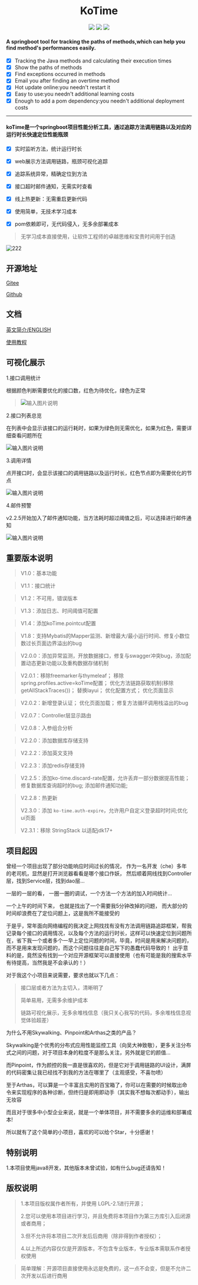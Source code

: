 
<div align="center">
    <h1 >KoTime</h1> 
</div>

<div align="center">
    <img src='https://shields.io/badge/version-2.3.2-green.svg'>
    <img src='https://shields.io/badge/author-Chang Zhang-dbab09.svg'>
    <img src='https://shields.io/badge/dependencies-Spring|aspectjweaver|tomcat|UIKit|Metricflow-r.svg'>
</div>


<h4>A springboot tool for tracking the paths of methods,which can help you find method's performances easily.</h4>

- [x] Tracking the Java methods and calculating their execution times
- [x] Show the paths of methods
- [x] Find exceptions occurred in methods
- [x] Email you after finding an overtime method
- [x] Hot update online:you needn't restart it
- [x] Easy to use:you needn't additional learning costs
- [x] Enough to add a pom dependency:you needn't additional deployment costs

---


<h4>koTime是一个springboot项目性能分析工具，通过追踪方法调用链路以及对应的运行时长快速定位性能瓶颈</h4>

- [x] 实时监听方法，统计运行时长
- [x] web展示方法调用链路，瓶颈可视化追踪
- [x] 追踪系统异常，精确定位到方法
- [x] 接口超时邮件通知，无需实时查看
- [x] 线上热更新：无需重启更新代码
- [x] 使用简单，无技术学习成本
- [x] pom依赖即可，无代码侵入，无多余部署成本



> 无学习成本直接使用，让软件工程师的卓越思维和宝贵时间用于创造


![222](docs/kotime.gif)

## 开源地址

[Gitee](https://gitee.com/huoyo/ko-time.git)

[Github](https://github.com/huoyo/ko-time.git)


## 文档

[英文简介/ENGLISH](README-EN.md)

[使用教程](http://kotimedoc.langpy.cn/?source=git)




## 可视化展示

1.接口调用统计

根据颜色判断需要优化的接口数，红色为待优化，绿色为正常

> ![输入图片说明](docs/v220/syz.png)

2.接口列表总览

在列表中会显示该接口的运行耗时，如果为绿色则无需优化，如果为红色，需要详细查看问题所在

![输入图片说明](docs/v201/apis.png)

3.调用详情

点开接口时，会显示该接口的调用链路以及运行时长，红色节点即为需要优化的节点

![输入图片说明](docs/v204/ff.png)

4.邮件预警

v2.2.5开始加入了邮件通知功能，当方法耗时超过阈值之后，可以选择进行邮件通知

![输入图片说明](docs/v200/image.png)

## 重要版本说明

> V1.0：基本功能

> V1.1：接口统计

> V1.2：不可用，错误版本

> V1.3：添加日志、时间阈值可配置

> V1.4：添加koTime.pointcut配置

> V1.8：支持Mybatis的Mapper监测、新增最大/最小运行时间、修复小数位数过长页面边界溢出的bug

> V2.0.0：添加异常监测，开放数据接口，修复与swagger冲突bug，添加配置动态更新功能以及重构数据存储机制

> V2.0.1：移除freemarker与thymeleaf；
         移除spring.profiles.active=koTime配置；
         优化方法链路获取机制(移除getAllStackTraces())；
         替换layui；
         优化配置方式；
         优化页面显示

> V2.0.2：新增登录认证；
          优化页面加载；
          修复方法循环调用栈溢出的bug

> V2.0.7：Controller层显示路由

> V2.0.8：入参组合分析

> V2.2.0：添加数据库存储支持

> V2.2.2：添加英文支持

> V2.2.3：添加redis存储支持

> V2.2.5：添加ko-time.discard-rate配置，允许丢弃一部分数据提高性能；
            修复数据库查询超时的bug;
            添加邮件通知功能;

> V2.2.8：热更新
> 
> V2.3.0：添加 `ko-time.auth-expire`，允许用户自定义登录超时时间;优化ui页面
>
> V2.3.1：移除 StringStack 以适配jdk17+

## 项目起因

曾经一个项目出现了部分功能响应时间过长的情况，
作为一名开发（che）多年的老司机，显然是打开浏览器看看是哪个接口作妖，
然后顺着网线找到Controller层，找到Service层，找到dao层...

一层的一层的看， 一圈一圈的调试，一个方法一个方法的加入时间统计...

一个上午的时间下来， 也就是找出了一个需要我5分钟改掉的问题， 而大部分的时间却浪费在了定位问题上，这是我所不能接受的

于是乎，常年面向网络编程的我决定上网找找有没有方法调用链路追踪框架，帮我记录每个接口的调用情况，以及每个方法的运行时长，这样可以快速定位到问题所在，省下我一个或者多个一早上定位问题的时间，毕竟，时间是用来解决问题的，而不是用来发现问题的，而这个问题往往是自己写下的愚蠢代码导致的！
出乎意料的是，竟然没有找到一个对应开源框架可以直接使用（也有可能是我的搜索水平有待提高，当然我是不会承认的！）

对于我这个小项目来说需要，要求也就以下几点：

> 接口层或者方法为主切入，清晰明了
> 
> 简单易用，无需多余维护成本
>
> 链路可视化展示，无多余堆栈信息（我只关心我写的代码，多余堆栈信息视觉体验超差）
> 

为什么不用Skywalking、Pinpoint和Arthas之类的产品？

Skywalking是个优秀的分布式应用性能监控工具（向吴大神致敬），更多关注分布式之间的问题，对于项目本身的粒度不是那么关注，另外就是它的颜值...

而Pinpoint，作为颜控的我一直是很喜欢的，但是它对于调用链路的UI设计，满屏的代码密集让我已经找不到我的方法在哪里了（主观感受，不喜勿喷）

至于Arthas，可以算是一个丰富且实用的百宝箱了，你可以在需要的时候取出命令来实现程序的各种诊断，但终归是即用即动手（其实我不想每次都动手），输出无妆容

而且对于很多中小型企业来说，就是一个单体项目，并不需要多余的运维和部署成本!

所以就有了这个简单的小项目，喜欢的可以给个Star，十分感谢！

## 特别说明

1.本项目使用java8开发，其他版本未曾试验，如有什么bug还请告知！

## 版权说明


> 1.本项目版权属作者所有，并使用 LGPL-2.1进行开源；
>
> 2.您可以使用本项目进行学习，并且免费将本项目作为第三方库引入后闭源或者商用；
>
> 3.但不允许将本项目二次开发后后商用（除非得到作者授权）；
> 
> 4.以上所述内容仅仅是开源版本，不包含专业版本，专业版本需联系作者授权使用

> 简单理解：开源项目直接使用永远是免费的，这一点不会变，但是不允许二次开发以后进行商用



